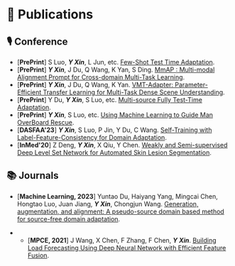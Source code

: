 # 📝 Publications 
## 🎙 Conference
- [**PrePrint**] S Luo, ***Y Xin***, L Jun, etc. [Few-Shot Test Time Adaptation]().
- [**PrePrint**] ***Y Xin***, J Du, Q Wang, K Yan, S Ding. [MmAP : Multi-modal Alignment Prompt for Cross-domain Multi-Task Learning]().
- [**PrePrint**] ***Y Xin***, J Du, Q Wang, K Yan. [VMT-Adapter: Parameter-Efficient Transfer Learning for Multi-Task Dense Scene Understanding]().
- [**PrePrint**] Y Du, ***Y Xin***, S Luo, etc. [Multi-source Fully Test-Time Adaptation]().
- [**PrePrint**] ***Y Xin***, S Luo, etc. [Using Machine Learning to Guide Man OverBoard Rescue]().
- [**DASFAA'23**] ***Y Xin***, S Luo, P Jin, Y Du, C Wang. [Self-Training with Label-Feature-Consistency for Domain Adaptation](https://link.springer.com/chapter/10.1007/978-3-031-30678-5_7).
- [**InMed'20**] Z Deng, ***Y Xin***, X Qiu, Y Chen. [Weakly and Semi-supervised Deep Level Set Network for Automated Skin Lesion Segmentation](https://link.springer.com/chapter/10.1007/978-981-15-5852-8_14). 

## 📚 Journals
- [**Machine Learning, 2023**] Yuntao Du, Haiyang Yang, Mingcai Chen, Hongtao Luo, Juan Jiang, ***Y Xin***, Chongjun Wang. [Generation, augmentation, and alignment: A pseudo-source domain based method for source-free domain adaptation]().

- - [**MPCE, 2021**] J Wang, X Chen, F Zhang, F Chen, ***Y Xin***. [Building Load Forecasting Using Deep Neural Network with Efficient Feature Fusion](https://ieeexplore.ieee.org/abstract/document/9319813).

